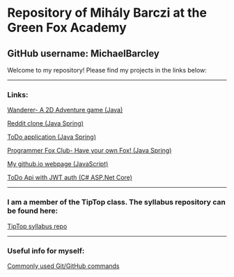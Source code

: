 ﻿# Repository of Mihály Barczi at the Green Fox Academy
## GitHub username: MichaelBarcley

Welcome to my repository! Please find my projects in the links below:

---
### Links:  
[Wanderer- A 2D Adventure game (Java)](https://github.com/MichaelBarcley/wanderer-java) 

[Reddit clone (Java Spring)](https://github.com/green-fox-academy/MichaelBarcley/tree/master/week-09/day-4)

[ToDo application (Java Spring)](https://github.com/green-fox-academy/MichaelBarcley/tree/master/week-09/day-1/sqldemo)

[Programmer Fox Club- Have your own Fox! (Java Spring)](https://github.com/green-fox-academy/MichaelBarcley/tree/master/week-08/day-5)

[My github.io webpage (JavaScript)](https://michaelbarcley.github.io/)

[ToDo Api with JWT auth (C# ASP.Net Core)](https://github.com/green-fox-academy/MichaelBarcley/tree/master/week-11-projectstart/TodoApi)

---

### I am a member of the TipTop class. The syllabus repository can be found here:  
[TipTop syllabus repo](https://github.com/green-fox-academy/tiptop-syllabus)  

---

### Useful info for myself:  
[Commonly used Git/GitHub commands](https://github.com/green-fox-academy/MichaelBarcley/blob/master/GitHub.md)  
